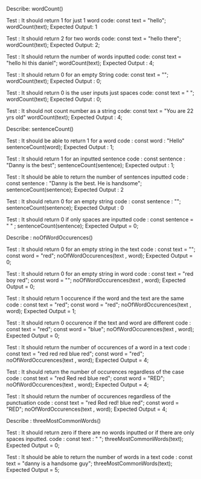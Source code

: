 Describe: wordCount()

Test : It should return 1 for just 1 word
code:
const text = "hello";
wordCount(text);
Expected Output: 1

Test : It should return 2 for two words
code:
const text = "hello there";
wordCount(text);
Expected Output: 2;

Test : It should return the number of words inputted
code:
const text = "hello hi this daniel";
wordCount(text);
Expected Output : 4;

Test : It should return 0 for an empty String
code:
const text = "";
wordCount(text);
Expected Output : 0;

Test : It should return 0 is the user inputs just spaces
code:
const text = "          ";
wordCount(text);
Expected Output : 0;

Test : It should not count number as a string
code:
const text = "You are 22 yrs old"
wordCount(text);
Expected Output : 4;



Describe: sentenceCount()

Test : It should be able to return 1 for a word 
code :
const word : "Hello"
sentenceCount(word);
Expected Output : 1;

Test : It should return 1 for an inputted sentence
code : 
const sentence : "Danny is the best";
sentenceCount(sentence);
Expected output : 1;

Test : It should be able to return the number of sentences inputted 
code :
const sentence : "Danny is the best. He is handsome";
sentenceCount(sentence);
Expected Output : 2

Test : It should return 0 for an empty string
code : 
const sentence : "";
sentenceCount(sentence);
Expected Output : 0

Test : It should return 0 if only spaces are inputted
code :
const sentence = "      " ;
sentenceCount(sentence);
Expected Output = 0;


Describe : noOfWordOccurences()

Test : It should return 0 for an empty string in the text
code :
const text = "";
const word = "red";
noOfWordOccurences(text , word);
Expected Output = 0;

Test : It should return 0 for an empty string in word
code :
const text = "red boy red";
const word = "";
noOfWordOccurences(text , word);
Expected Output = 0;

Test : It should return 1 occurence if the word and the text are the same
code :
const text = "red";
const word = "red";
noOfWordOccurences(text , word);
Expected Output = 1;

Test : It should return 0 occurence if the text and word are different
code : 
const text = "red";
const word = "blue";
noOfWordOccurences(text , word);
Expected Output = 0;

Test : It should return the number of occurences of a word in a text
code :
const text = "red red red blue red";
const word = "red";
noOfWordOccurences(text , word);
Expected Output = 4;

Test : It should return the number of occurences regardless of the case
code :
const text = "red Red red blue red";
const word = "RED";
noOfWordOccurences(text , word);
Expected Output = 4;

Test : It should return the number of occurences regardless of the punctuation
code :
const text = "red Red red! blue red";
const word = "RED";
noOfWordOccurences(text , word);
Expected Output = 4;


Describe : threeMostCommonWords()

Test : It should return zero if there are no words inputted or if there are only spaces inputted.
code :
const text : "  ";
threeMostCommonWords(text);
Expected Output = 0;

Test : It should be able to return the number of words in a text
code :
const text = "danny is a handsome guy";
threeMostCommonWords(text);
Expected Output = 5;

